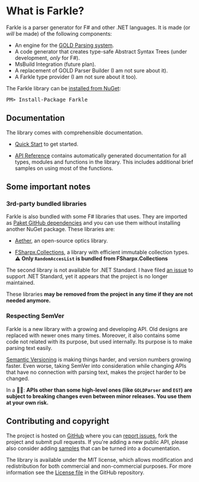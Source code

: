 # What is Farkle?

Farkle is a parser generator for F# and other .NET languages. It is made (or _will_ be made) of the following components:

* An engine for the [GOLD Parsing system][gold].
* A code generator that creates type-safe Abstract Syntax Trees (under development, _only_ for F#).
* MsBuild Integration (future plan).
* A replacement of GOLD Parser Builder (I am not sure about it).
* A Farkle type provider (I am not sure about it too).

<div class="row">
  <div class="span1"></div>
  <div class="span6">
    <div class="well well-small" id="nuget">
      The Farkle library can be <a href="https://nuget.org/packages/Farkle">installed from NuGet</a>:
      <pre>PM> Install-Package Farkle</pre>
    </div>
  </div>
  <div class="span1"></div>
</div>


## Documentation

The library comes with comprehensible documentation. 

 * [Quick Start](quickstart.html) to get started.

 * [API Reference](reference/index.html) contains automatically generated documentation for all types, modules and functions in the library. This includes additional brief samples on using most of the functions.

## Some important notes

### 3rd-party bundled libraries

Farkle is also bundled with some F# libraries that uses. They are imported as [Paket GitHub dependencies][paket-github] and you can use them without installing another NuGet package. These libraries are:

  * [Aether], an open-source optics library.

  * [FSharpx.Collections], a library with efficient immutable collection types. __⚠ Only `RandomAccesList` is bundled from FSharpx.Collections__

The second library is not available for .NET Standard. I have filed [an issue](https://github.com/fsprojects/FSharpx.Collections/issues/77) to support .NET Standard, yet it appears that the project is no longer maintained.

These libraries __may be removed from the project in any time if they are not needed anymore.__

### Respecting SemVer

Farkle is a new library with a growing and developing API. Old designs are replaced with newer ones many times. Moreover, it also contains some code not related with its purpose, but used internally. Its purpose is to make parsing text easily.

[Semantic Versioning][semver] is making things harder, and version numbers growing faster. Even worse, taking SemVer into consideration while changing APIs that have no connection with parsing text, makes the project harder to be changed.

In a 🌰🐚: __APIs other than some high-level ones (like `GOLDParser` and `EGT`) are subject to breaking changes even between minor releases. You use them at your own risk.__
 
## Contributing and copyright

The project is hosted on [GitHub][gh] where you can [report issues][issues], fork 
the project and submit pull requests. If you're adding a new public API, please also 
consider adding [samples][content] that can be turned into a documentation.

The library is available under the MIT license, which allows modification and 
redistribution for both commercial and non-commercial purposes. For more information see the 
[License file][license] in the GitHub repository. 

  [content]: https://github.com/teo-tsirpanis/Farkle/tree/master/docs/content
  [gh]: https://github.com/teo-tsirpanis/Farkle
  [paket-github]: https://fsprojects.github.io/Paket/github-dependencies.html
  [aether]: https://xyncro.tech/aether/
  [fsharpx.collections]: http://fsprojects.github.io/FSharpx.Collections/index.html
  [semver]: http://semver.org/
  [issues]: https://github.com/teo-tsirpanis/Farkle/issues
  [license]: https://github.com/teo-tsirpanis/Farkle/blob/master/LICENSE.txt
  [gold]: http://www.goldparser.org/
